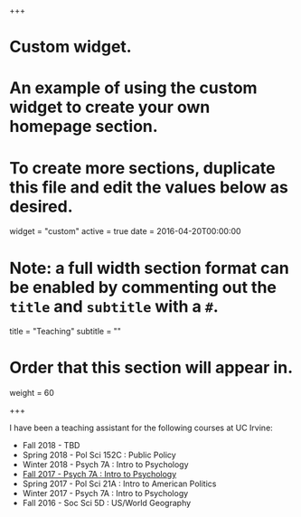 +++
# Custom widget.
# An example of using the custom widget to create your own homepage section.
# To create more sections, duplicate this file and edit the values below as desired.
widget = "custom"
active = true
date = 2016-04-20T00:00:00

# Note: a full width section format can be enabled by commenting out the `title` and `subtitle` with a `#`.
title = "Teaching"
subtitle = ""

# Order that this section will appear in.
weight = 60

+++

I have been a  teaching assistant for the following courses at UC Irvine:

- Fall 2018	- TBD
- Spring 2018	- Pol Sci 152C	: Public Policy
- Winter 2018	- Psych 7A	: Intro to Psychology
- [Fall 2017	- Psych 7A	: Intro to Psychology](https://github.com/bryanfitzgerald/ebryanfitzgerald/blob/master/TA%20Evals/Fall_2017.pdf)
- Spring 2017	- Pol Sci 21A	: Intro to American Politics
- Winter 2017	- Psych 7A	: Intro to Psychology
- Fall 2016	- Soc Sci 5D	: US/World Geography
